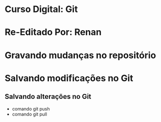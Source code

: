 # Curso Digital: Git

# Re-Editado Por: Renan 

# Gravando mudanças no repositório

# Salvando modificações no Git 

## Salvando alterações no Git

* comando git push
* comando git pull
